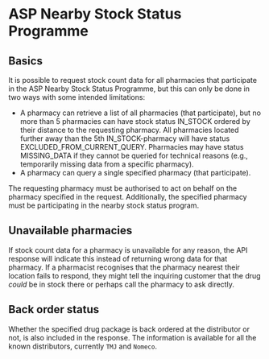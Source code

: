 # ASP Nearby Stock Status Programme

## Basics

It is possible to request stock count data for all pharmacies that participate in the ASP Nearby Stock Status Programme,
but this can only be done in two ways with some intended limitations:

- A pharmacy can retrieve a list of all pharmacies (that participate), but no more than 5 pharmacies can have stock
  status IN_STOCK ordered by their distance to the requesting pharmacy. All pharmacies located further away than the 5th
  IN_STOCK-pharmacy will have status EXCLUDED_FROM_CURRENT_QUERY. Pharmacies may have status MISSING_DATA if they cannot
  be queried for technical reasons (e.g., temporarily missing data from a specific pharmacy).
- A pharmacy can query a single specified pharmacy (that participate).

The requesting pharmacy must be authorised to act on behalf on the pharmacy specified in the request. Additionally, the
specified pharmacy must be participating in the nearby stock status program.

## Unavailable pharmacies

If stock count data for a pharmacy is unavailable for any reason, the API response will indicate this instead of
returning wrong data for that pharmacy. If a pharmacist recognises that the pharmacy nearest their location fails to
respond, they might tell the inquiring customer that the drug _could_ be in stock there or perhaps call the pharmacy to
ask directly.

## Back order status

Whether the specified drug package is back ordered at the distributor or not, is also included in the response. The
information is available for all the known distributors, currently `TMJ` and `Nomeco`.